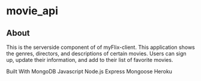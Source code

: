 # movie_api
## About

This is the serverside component of of myFlix-client. This application shows the genres, directors, and descriptions of certain movies. Users can sign up, update their information, and add to their list of favorite movies.

Built With
MongoDB
Javascript
Node.js
Express
Mongoose
Heroku
